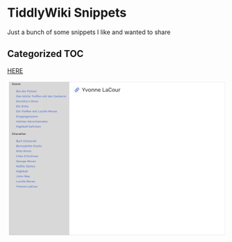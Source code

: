 # TiddlyWiki Snippets

Just a bunch of some snippets I like and wanted to share

## Categorized TOC

[HERE]($__custom_macros_AdventureOverviewToc.tid)

![screenshot](./CategorizedToc.png)
